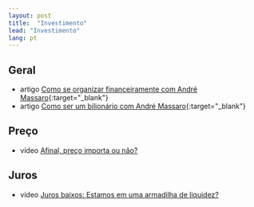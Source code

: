 ```yaml
---
layout: post
title:  "Investimento"
lead: "Investimento"
lang: pt
---
```


## Geral

* <span class="badge badge-primary">artigo</span> [Como se organizar financeiramente com André Massaro](https://www.andremassaro.com.br/como-se-organizar-financeiramente/){:target="_blank"}
* <span class="badge badge-primary">artigo</span> [Como ser um bilionário com André Massaro](https://www.andremassaro.com.br/como-ser-um-bilionario/){:target="_blank"}

## Preço

* <span class="badge badge-primary">vídeo</span> [Afinal, preço importa ou não?](price/)

## Juros

* <span class="badge badge-primary">vídeo</span> [Juros baixos: Estamos em uma armadilha de liquidez?](liquidity-trap/)
